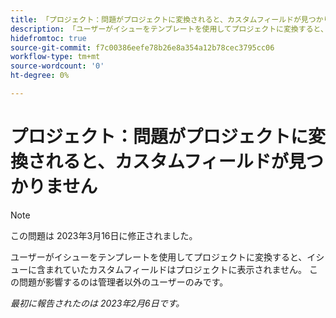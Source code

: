 ```yaml
---
title: 「プロジェクト：問題がプロジェクトに変換されると、カスタムフィールドが見つかりません»
description: 「ユーザーがイシューをテンプレートを使用してプロジェクトに変換すると、イシューに含まれていたカスタムフィールドはプロジェクトに表示されません。 この問題が影響するのは管理者以外のユーザーのみです。」
hidefromtoc: true
source-git-commit: f7c00386eefe78b26e8a354a12b78cec3795cc06
workflow-type: tm+mt
source-wordcount: '0'
ht-degree: 0%

---
```



# プロジェクト：問題がプロジェクトに変換されると、カスタムフィールドが見つかりません

>[!NOTE]
>
>この問題は 2023年3月16日に修正されました。

ユーザーがイシューをテンプレートを使用してプロジェクトに変換すると、イシューに含まれていたカスタムフィールドはプロジェクトに表示されません。 この問題が影響するのは管理者以外のユーザーのみです。

_最初に報告されたのは 2023年2月6日です。_


